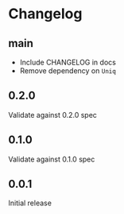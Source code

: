 # Changelog

## main

- Include CHANGELOG in docs
- Remove dependency on `Uniq`

## 0.2.0

Validate against 0.2.0 spec

## 0.1.0

Validate against 0.1.0 spec

## 0.0.1

Initial release
